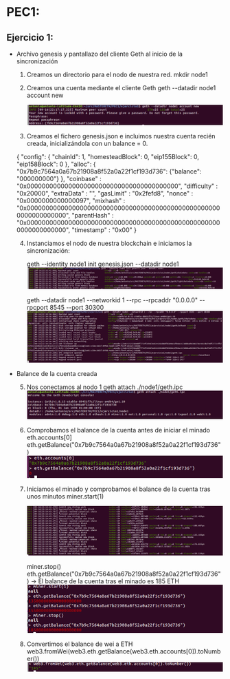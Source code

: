 # PEC1:

## Ejercicio 1: 

- Archivo genesis y pantallazo del cliente Geth al inicio de la sincronización

  1. Creamos un directorio para el nodo de nuestra red.	
     mkdir node1

  2. Creamos una cuenta mediante el cliente Geth
     geth --datadir node1 account new

     ![alt text](PEC1/ejercicio1/images/account1.png "Account")

  3. Creamos el fichero genesis.json e incluimos nuestra cuenta recién creada, inicializándola con un balance = 0.

	{
	    "config": {
		"chainId": 1,
		"homesteadBlock": 0,
		"eip155Block": 0,
		"eip158Block": 0
	    },
	    "alloc": {
		"0x7b9c7564a0a67b21908a8f52a0a22f1cf193d736": {"balance": "000000000"}
	      },
	    "coinbase"   : "0x0000000000000000000000000000000000000000",
	    "difficulty" : "0x20000",
	    "extraData"  : "",
	    "gasLimit"   : "0x2fefd8",
	    "nonce"   : "0x0000000000000097",
	    "mixhash" : "0x0000000000000000000000000000000000000000000000000000000000000000",
	    "parentHash" : "0x0000000000000000000000000000000000000000000000000000000000000000",
	    "timestamp"  : "0x00"
	}

  4. Instanciamos el nodo de nuestra blockchain e iniciamos la sincronización:
       
       geth --identity node1 init genesis.json --datadir node1
       ![alt text](PEC1/ejercicio1/images/instancia1.png "Instance")

       geth --datadir node1 --networkid 1 --rpc --rpcaddr "0.0.0.0" --rpcport 8545 --port 30300
       ![alt text](PEC1/ejercicio1/images/synchro1.png "Synchronization")



- Balance de la cuenta creada

  5. Nos conectamos al nodo 1 
       geth attach ./node1/geth.ipc
       ![alt text](PEC1/ejercicio1/images/connect_node1.png "Connection to node1")

  
  6. Comprobamos el balance de la cuenta antes de iniciar  el minado 
      eth.accounts[0] 
      eth.getBalance("0x7b9c7564a0a67b21908a8f52a0a22f1cf193d736")
      ![alt text](PEC1/ejercicio1/images/balance_before_mining.png "Balance before mining")

  7. Iniciamos el minado y comprobamos el balance de la cuenta tras unos minutos
     miner.start(1)

     ![alt text](PEC1/ejercicio1/images/mining1.png "Start mining")

     miner.stop()
     eth.getBalance("0x7b9c7564a0a67b21908a8f52a0a22f1cf193d736") -> El balance de la cuenta tras el minado es 185 ETH
     ![alt text](PEC1/ejercicio1/images/balance_after_mining.png "Balance after mining")

  8. Convertimos el balance de wei a ETH 
     web3.fromWei(web3.eth.getBalance(web3.eth.accounts[0]).toNumber()) 
     ![alt text](PEC1/ejercicio1/images/weitoeth.png "Balance in ETH")
      




